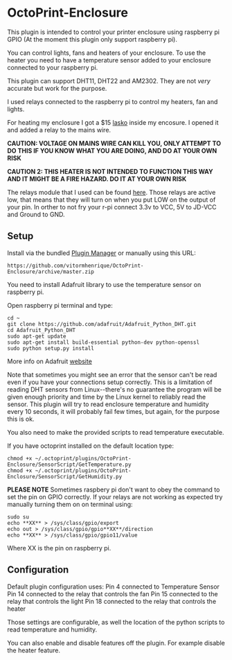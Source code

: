 # OctoPrint-Enclosure

This plugin is intended to control your printer enclosure using raspberry pi GPIO (At the moment this plugin only support raspberry pi).

You can control lights, fans and heaters of your enclosure. To use the heater you need to have a temperature sensor added to your enclosure connected to your raspberry pi.

This plugin can support DHT11, DHT22 and AM2302. They are not *very* accurate but work for the purpose.

I used relays connected to the raspberry pi to control my heaters, fan and lights.

For heating my enclosure I got a $15 [lasko](http://www.amazon.com/gp/product/B003XDTWN2?psc=1&redirect=true&ref_=oh_aui_search_detailpage) inside my encosure. I opened it and added a relay to the mains wire.

**CAUTION: VOLTAGE ON MAINS WIRE CAN KILL YOU, ONLY ATTEMPT TO DO THIS IF YOU KNOW WHAT YOU ARE DOING, AND DO AT YOUR OWN RISK**

**CAUTION 2: THIS HEATER IS NOT INTENDED TO FUNCTION THIS WAY AND IT MIGHT BE A FIRE HAZARD. DO IT AT YOUR OWN RISK**

The relays module that I used can be found [here](http://www.amazon.com/gp/product/B0057OC6D8?psc=1&redirect=true&ref_=oh_aui_search_detailpage). Those relays are active low, that means that they will turn on when you put LOW on the output of your pin. In orther to not fry your r-pi connect 3.3v to VCC, 5V to JD-VCC and Ground to GND.

## Setup

Install via the bundled [Plugin Manager](https://github.com/foosel/OctoPrint/wiki/Plugin:-Plugin-Manager)
or manually using this URL:

    https://github.com/vitormhenrique/OctoPrint-Enclosure/archive/master.zip

You need to install Adafruit library to use the temperature sensor on raspberry pi. 

Open raspberry pi terminal and type:

```
cd ~
git clone https://github.com/adafruit/Adafruit_Python_DHT.git
cd Adafruit_Python_DHT
sudo apt-get update
sudo apt-get install build-essential python-dev python-openssl
sudo python setup.py install
```

More info on Adafruit [website](https://learn.adafruit.com/dht-humidity-sensing-on-raspberry-pi-with-gdocs-logging/software-install-updated)

Note that sometimes you might see an error that the sensor can't be read even if you have your connections setup correctly. 
This is a limitation of reading DHT sensors from Linux--there's no guarantee the program will be given enough priority and time by the Linux kernel to reliably read the sensor.
This plugin will try to read enclosure temperature and humidity every 10 seconds, it will probably fail few times, but again, for the purpose this is ok.

You also need to make the provided scripts to read temperature executable.

If you have octoprint installed on the default location type:
```
chmod +x ~/.octoprint/plugins/OctoPrint-Enclosure/SensorScript/GetTemperature.py
chmod +x ~/.octoprint/plugins/OctoPrint-Enclosure/SensorScript/GetHumidity.py
```

**PLEASE NOTE**
Sometimes raspbery pi don't want to obey the command to set the pin on GPIO correctly. If your relays are not working as expected try manually turning them on on terminal using: 

```
sudo su
echo **XX** > /sys/class/gpio/export 
echo out > /sys/class/gpio/gpio**XX**/direction
echo **XX** > /sys/class/gpio/gpio11/value

```

Where XX is the pin on raspberry pi.

## Configuration

Default plugin configuration uses:
Pin 4 connected to Temperature Sensor
Pin 14 connected to the relay that controls the fan
Pin 15 connected to the relay that controls the light
Pin 18 connected to the relay that controls the heater

Those settings are configurable, as well the location of the python scripts to read temperature and humidity.

You can also enable and disable features off the plugin. For example disable the heater feature.
